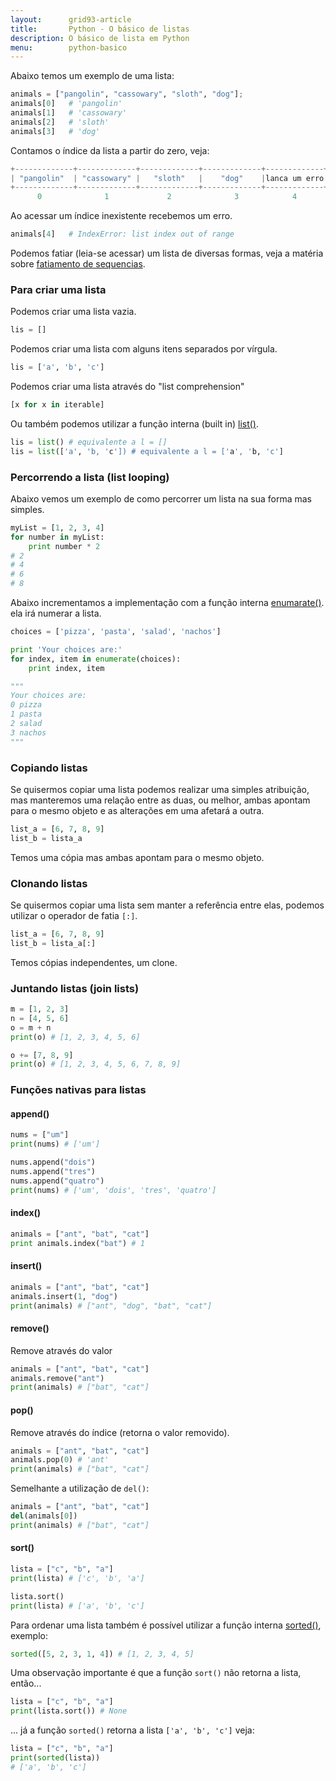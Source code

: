 ```yaml
---
layout:      grid93-article
title:       Python - O básico de listas
description: O básico de lista em Python
menu:        python-basico
---
```


Abaixo temos um exemplo de uma lista:

```python
animals = ["pangolin", "cassowary", "sloth", "dog"];
animals[0]   # 'pangolin'
animals[1]   # 'cassowary'
animals[2]   # 'sloth'
animals[3]   # 'dog'
```

Contamos o índice da lista a partir do zero, veja:

```python
+-------------+-------------+-------------+-------------+-------------+
| "pangolin"  | "cassowary" |   "sloth"   |    "dog"    |lanca um erro|
+-------------+-------------+-------------+-------------+-------------+
      0              1             2              3            4
```

Ao acessar um índice inexistente recebemos um erro.

```python
animals[4]   # IndexError: list index out of range
```

Podemos fatiar (leia-se acessar) um lista de diversas formas, veja a matéria sobre
[fatiamento de sequencias](../sequencias-fatiamento/ "Python - Sequencias").


### Para criar uma lista

Podemos criar uma lista vazia.

```python
lis = []
```

Podemos criar uma lista com alguns itens separados por vírgula.

```python
lis = ['a', 'b', 'c']
```

Podemos criar uma lista através do "list comprehension"

```python
[x for x in iterable]
```

Ou também podemos utilizar a função interna (built in) [list()](/python/built-in/list/).

```python
lis = list() # equivalente a l = []
lis = list(['a', 'b, 'c']) # equivalente a l = ['a', 'b, 'c']
```



### Percorrendo a lista (list looping)

Abaixo vemos um exemplo de como percorrer um lista na sua forma mas simples.

```python
myList = [1, 2, 3, 4]
for number in myList:
    print number * 2
# 2
# 4
# 6
# 8
```

Abaixo incrementamos a implementação com a função interna [enumarate()](/python/built-in/enumerate).
ela irá numerar a lista.

```python
choices = ['pizza', 'pasta', 'salad', 'nachos']

print 'Your choices are:'
for index, item in enumerate(choices):
    print index, item

"""
Your choices are:
0 pizza
1 pasta
2 salad
3 nachos
"""
```

### Copiando listas

Se quisermos copiar uma lista podemos realizar uma simples atribuição, mas manteremos uma relação entre as duas, ou 
melhor, ambas apontam para o mesmo objeto e as alterações em uma afetará a outra.

```python
list_a = [6, 7, 8, 9]
list_b = lista_a
```

Temos uma cópia mas ambas apontam para o mesmo objeto.



### Clonando listas

Se quisermos copiar uma lista sem manter a referência entre elas, podemos utilizar o operador de fatia `[:]`.

```python
list_a = [6, 7, 8, 9]
list_b = lista_a[:]
```

Temos cópias independentes, um clone.



### Juntando listas (join lists)

```python
m = [1, 2, 3]
n = [4, 5, 6]
o = m + n
print(o) # [1, 2, 3, 4, 5, 6]

o += [7, 8, 9]
print(o) # [1, 2, 3, 4, 5, 6, 7, 8, 9]
```



### Funções nativas para listas


#### append()

```python
nums = ["um"]
print(nums) # ['um']

nums.append("dois")
nums.append("tres")
nums.append("quatro")
print(nums) # ['um', 'dois', 'tres', 'quatro']
```


#### index()

```python
animals = ["ant", "bat", "cat"]
print animals.index("bat") # 1
```


#### insert()

```python
animals = ["ant", "bat", "cat"]
animals.insert(1, "dog")
print(animals) # ["ant", "dog", "bat", "cat"]
```


#### remove()

Remove através do valor

```python
animals = ["ant", "bat", "cat"]
animals.remove("ant")
print(animals) # ["bat", "cat"]
```

#### pop()

Remove através do índice (retorna o valor removido).

```python
animals = ["ant", "bat", "cat"]
animals.pop(0) # 'ant'
print(animals) # ["bat", "cat"]
```

Semelhante a utilização de `del()`:

```python
animals = ["ant", "bat", "cat"]
del(animals[0])
print(animals) # ["bat", "cat"]
```


#### sort()

```python
lista = ["c", "b", "a"]
print(lista) # ['c', 'b', 'a']

lista.sort()
print(lista) # ['a', 'b', 'c']
```

Para ordenar uma lista também é possível utilizar a função interna
[sorted()](https://docs.python.org/3.4/library/functions.html#sorted "link-externo"), exemplo:

```python
sorted([5, 2, 3, 1, 4]) # [1, 2, 3, 4, 5]
```

Uma observação importante é que a função `sort()` não retorna a lista, então...

```python
lista = ["c", "b", "a"]
print(lista.sort()) # None
```

... já a função `sorted()` retorna a lista `['a', 'b', 'c']` veja:

```python
lista = ["c", "b", "a"]
print(sorted(lista))
# ['a', 'b', 'c']
```

